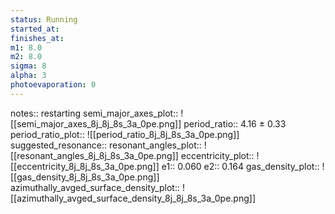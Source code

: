 ```yaml
---
status: Running
started_at:
finishes_at:
m1: 8.0
m2: 8.0
sigma: 8
alpha: 3
photoevaporation: 0
---
```


notes:: restarting
semi_major_axes_plot:: ![[semi_major_axes_8j_8j_8s_3a_0pe.png]]
period_ratio:: 4.16 ± 0.33
period_ratio_plot:: ![[period_ratio_8j_8j_8s_3a_0pe.png]]
suggested_resonance:: 
resonant_angles_plot:: ![[resonant_angles_8j_8j_8s_3a_0pe.png]]
eccentricity_plot:: ![[eccentricity_8j_8j_8s_3a_0pe.png]]
e1:: 0.060
e2:: 0.164
gas_density_plot:: ![[gas_density_8j_8j_8s_3a_0pe.png]]
azimuthally_avged_surface_density_plot:: ![[azimuthally_avged_surface_density_8j_8j_8s_3a_0pe.png]]
